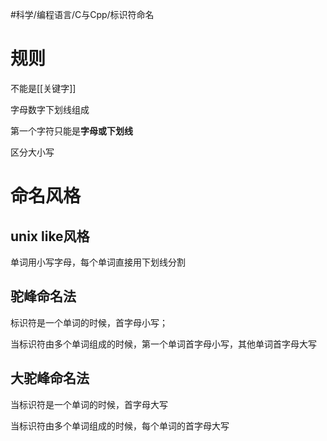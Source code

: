 #科学/编程语言/C与Cpp/标识符命名  
# 规则

不能是[[关键字]]  

字母数字下划线组成  

第一个字符只能是**字母或下划线**

区分大小写

# 命名风格

## unix like风格

单词用小写字母，每个单词直接用下划线分割

## 驼峰命名法

标识符是一个单词的时候，首字母小写；

当标识符由多个单词组成的时候，第一个单词首字母小写，其他单词首字母大写

## 大驼峰命名法

当标识符是一个单词的时候，首字母大写

当标识符由多个单词组成的时候，每个单词的首字母大写
  